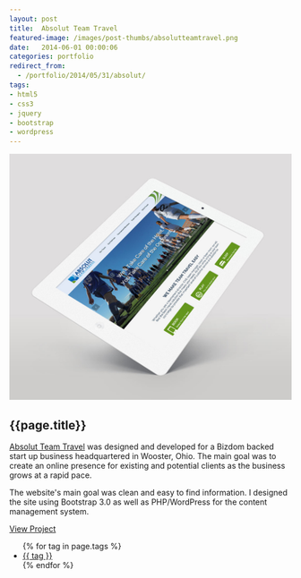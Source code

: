 ```yaml
---
layout: post
title:  Absolut Team Travel
featured-image: /images/post-thumbs/absolutteamtravel.png
date:   2014-06-01 00:00:06
categories: portfolio
redirect_from:
  - /portfolio/2014/05/31/absolut/
tags: 
- html5 
- css3
- jquery
- bootstrap
- wordpress
---
```


<section class="feature-image">
	<img src="/images/post-img/absolutteamtravel-ipad.jpg" alt="Absolut Team Travel">
</section>

<section class="post-intro">
	<h1>{{page.title}}</h1>
	<p><a href="http://absolutteamtravel.com" target="_blank">Absolut Team Travel</a> was designed and developed for a Bizdom backed start up business headquartered in Wooster, Ohio. The main goal was to create an online presence for existing and potential clients as the business grows at a rapid pace.</p> 
	<p>The website's main goal was clean and easy to find information. I designed the site using Bootstrap 3.0 as well as PHP/WordPress for the content management system.</p>
	<a href="http://absolutteamtravel.com" target="_blank" class="view-project tooltip">View Project</a>



<aside class="tags">
	<div class="tags-inner">
	  	<ul>
			{% for tag in page.tags %}
				<li><a href="/tag/{{tag}}" title="view all projects that pertain to {{tag}}">{{ tag }}</a></li>
			{% endfor %}
		</ul>
	</div>
</aside>

</section>
